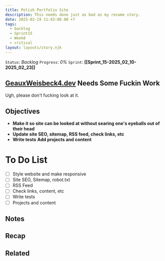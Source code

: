 ```yaml
---
title: Polish Portfolio Site
description: This needs done just as bad as my resume story.
date: 2025-02-19 11:43:00.00 +7
tags:
  - backlog
  - Sprint15
  - Week8
  - critical
layout: layouts/story.njk
---
```


`Status`: *Backlog*
`Progress`: *0%*
`Sprint`: **[[Sprint_15-2025_02_10-2025_02_23]]**

## [GeauxWeisbeck4.dev](https://geauxweisbeck4.dev) Needs Some Fuckin Work

Ugh, please don't fucking look at it.

## Objectives

- **Make it so site can be looked at without searing one's eyeballs out of their head**
- **Update site SEO, sitemap, RSS feed, check links, etc**
- **Write tests**
  **Add projects and content**

# To Do List

- [ ] Style website and make responsive
- [ ] Site SEO, Sitemap, robot.txt
- [ ] RSS Feed
- [ ] Check links, content, etc
- [ ] Write tests
- [ ] Projects and content

## Notes

## Recap

## Related
